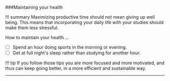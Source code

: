 ###Maintaining your health

!!! summary
	Maximizing productive time should not mean giving up well being. This means that incorporating your daily life with your studies should make them less stressful.

How to maintain your health ...

* [ ] Spend an hour doing sports in the morning or evening.
* [ ] Get at full night's sleep rather than studying for another hour.

!!! tip
	If you follow those tips you are more focused and more motivated, and thus can keep going better, in a more efficient and sustainable way.
	
****

